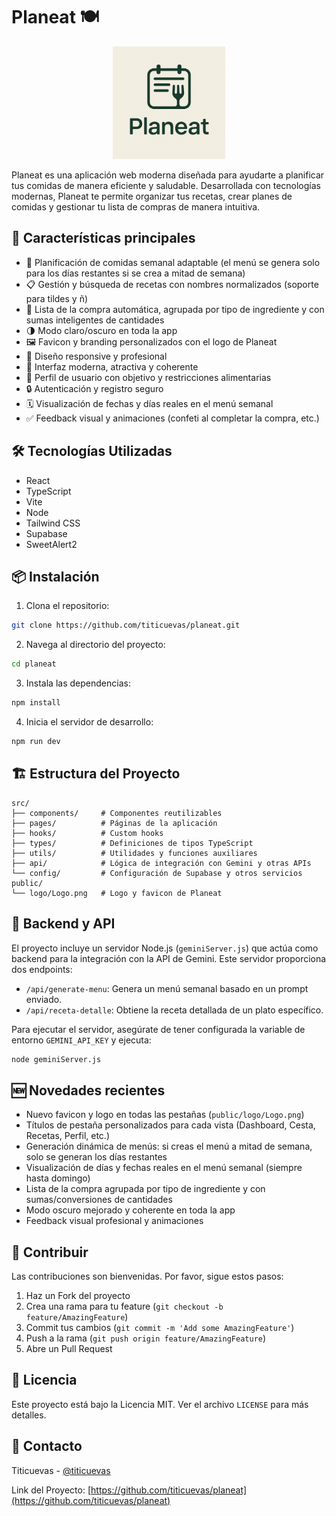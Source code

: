 # Planeat 🍽️

<p align="center">
  <img src="public/logo/Logo.png" alt="Planeat Logo" width="180" />
</p>

Planeat es una aplicación web moderna diseñada para ayudarte a planificar tus comidas de manera eficiente y saludable. Desarrollada con tecnologías modernas, Planeat te permite organizar tus recetas, crear planes de comidas y gestionar tu lista de compras de manera intuitiva.

## 🚀 Características principales

- 📝 Planificación de comidas semanal adaptable (el menú se genera solo para los días restantes si se crea a mitad de semana)
- 📋 Gestión y búsqueda de recetas con nombres normalizados (soporte para tildes y ñ)
- 🛒 Lista de la compra automática, agrupada por tipo de ingrediente y con sumas inteligentes de cantidades
- 🌗 Modo claro/oscuro en toda la app
- 🖼️ Favicon y branding personalizados con el logo de Planeat
- 📱 Diseño responsive y profesional
- 🎨 Interfaz moderna, atractiva y coherente
- 👤 Perfil de usuario con objetivo y restricciones alimentarias
- 🔒 Autenticación y registro seguro
- 🗓️ Visualización de fechas y días reales en el menú semanal
- ✅ Feedback visual y animaciones (confeti al completar la compra, etc.)

## 🛠️ Tecnologías Utilizadas

- React
- TypeScript
- Vite
- Node
- Tailwind CSS
- Supabase
- SweetAlert2

## 📦 Instalación

1. Clona el repositorio:
```bash
git clone https://github.com/titicuevas/planeat.git
```

2. Navega al directorio del proyecto:
```bash
cd planeat
```

3. Instala las dependencias:
```bash
npm install
```

4. Inicia el servidor de desarrollo:
```bash
npm run dev
```

## 🏗️ Estructura del Proyecto

```
src/
├── components/     # Componentes reutilizables
├── pages/          # Páginas de la aplicación
├── hooks/          # Custom hooks
├── types/          # Definiciones de tipos TypeScript
├── utils/          # Utilidades y funciones auxiliares
├── api/            # Lógica de integración con Gemini y otras APIs
└── config/         # Configuración de Supabase y otros servicios
public/
└── logo/Logo.png   # Logo y favicon de Planeat
```

## 🔧 Backend y API

El proyecto incluye un servidor Node.js (`geminiServer.js`) que actúa como backend para la integración con la API de Gemini. Este servidor proporciona dos endpoints:

- `/api/generate-menu`: Genera un menú semanal basado en un prompt enviado.
- `/api/receta-detalle`: Obtiene la receta detallada de un plato específico.

Para ejecutar el servidor, asegúrate de tener configurada la variable de entorno `GEMINI_API_KEY` y ejecuta:

```bash
node geminiServer.js
```

## 🆕 Novedades recientes

- Nuevo favicon y logo en todas las pestañas (`public/logo/Logo.png`)
- Títulos de pestaña personalizados para cada vista (Dashboard, Cesta, Recetas, Perfil, etc.)
- Generación dinámica de menús: si creas el menú a mitad de semana, solo se generan los días restantes
- Visualización de días y fechas reales en el menú semanal (siempre hasta domingo)
- Lista de la compra agrupada por tipo de ingrediente y con sumas/conversiones de cantidades
- Modo oscuro mejorado y coherente en toda la app
- Feedback visual profesional y animaciones

## 🤝 Contribuir

Las contribuciones son bienvenidas. Por favor, sigue estos pasos:

1. Haz un Fork del proyecto
2. Crea una rama para tu feature (`git checkout -b feature/AmazingFeature`)
3. Commit tus cambios (`git commit -m 'Add some AmazingFeature'`)
4. Push a la rama (`git push origin feature/AmazingFeature`)
5. Abre un Pull Request

## 📝 Licencia

Este proyecto está bajo la Licencia MIT. Ver el archivo `LICENSE` para más detalles.

## 📧 Contacto

Titicuevas - [@titicuevas](https://github.com/titicuevas)

Link del Proyecto: [https://github.com/titicuevas/planeat](https://github.com/titicuevas/planeat)
